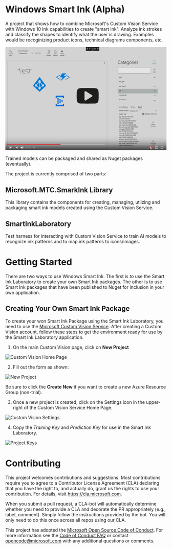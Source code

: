 
# Windows Smart Ink (Alpha)
A project that shows how to combine Microsoft's Custom Vision Service with Windows 10 Ink capabilities to create "smart ink".  Analyze ink strokes and classify the shapes to identify what the user is drawing.  Examples would be recoginizing product icons, technical diagrams components, etc.

[![Demo Video](/README_Images/Demo_Video.PNG?raw=true)](https://www.youtube.com/watch?v=5ht1CR8gm78) 

Trained models can be packaged and shared as Nuget packages (eventually).

The project is currently comprised of two parts:
## Microsoft.MTC.SmarkInk Library
This library contains the components for creating, managing, utlizing and packaging smart ink models created using the Custom Vision Service.

## SmartInkLaboratory
Test harness for interacting with Custom Vision Service to train AI models to recognize ink patterns and to map ink patterns to icons/images.

# Getting Started
There are two ways to use Windows Smart Ink.  The first is to use the Smart Ink Laboratory to create your own Smart Ink packages.  The other is to use Smart Ink packages that have been published to Nuget for inclusion in your own application.

## Creating Your Own Smart Ink Package
To create your won Smart Ink Package using the Smart Ink Laboratory, you need to use the [Microsoft Custom Vision Service](http://customvision.ai).  After creating a Custom Vision account, follow these steps to get the environment ready for use by the Smart Ink Laboratory application.

1. On the main Custom Vision page, click on **New Project**

![Custom Vision Home Page](https://github.com/Microsoft/MTC_WindowsSmartInk/blob/master/README_Images/ProjectsPage.PNG)

2. Fill out the form as shown:

![New Project](https://github.com/Microsoft/MTC_WindowsSmartInk/blob/master/README_Images/CreateNewProject.PNG)

Be sure to click the **Create New** if you want to create a new Azure Resource Group (non-trial).

3.  Once a new project is created, click on the Settings icon in the upper-right of the Custom Vision Service Home Page.

![Custom Vision Settings](https://github.com/Microsoft/MTC_WindowsSmartInk/blob/master/README_Images/ProjectPage-Settings.png)

4.  Copy the *Training Key* and *Prediction Key* for use in the Smart Ink Laboratory.

![Project Keys](https://github.com/Microsoft/MTC_WindowsSmartInk/blob/master/README_Images/SettingsKeys.PNG)

# Contributing

This project welcomes contributions and suggestions.  Most contributions require you to agree to a
Contributor License Agreement (CLA) declaring that you have the right to, and actually do, grant us
the rights to use your contribution. For details, visit https://cla.microsoft.com.

When you submit a pull request, a CLA-bot will automatically determine whether you need to provide
a CLA and decorate the PR appropriately (e.g., label, comment). Simply follow the instructions
provided by the bot. You will only need to do this once across all repos using our CLA.

This project has adopted the [Microsoft Open Source Code of Conduct](https://opensource.microsoft.com/codeofconduct/).
For more information see the [Code of Conduct FAQ](https://opensource.microsoft.com/codeofconduct/faq/) or
contact [opencode@microsoft.com](mailto:opencode@microsoft.com) with any additional questions or comments.
